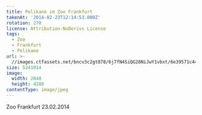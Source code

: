 ```yaml
---
title: Pelikane im Zoo Frankfurt
takenAt: '2014-02-23T12:14:53.000Z'
rotation: 270
license: Attribution-NoDerivs License
tags:
  - Zoo
  - Frankfurt
  - Pelikane
url: >-
  //images.ctfassets.net/bncv3c2gt878/6j7fN4SiQG28NiJwY1vbxt/6e39571c4405eab9fc6af8636114f36e/pelikane-im-zoo-frankfurt_12729586715_o
size: 5241914
image:
  width: 2848
  height: 4288
contentType: image/jpeg
---
```


Zoo Frankfurt 23.02.2014
